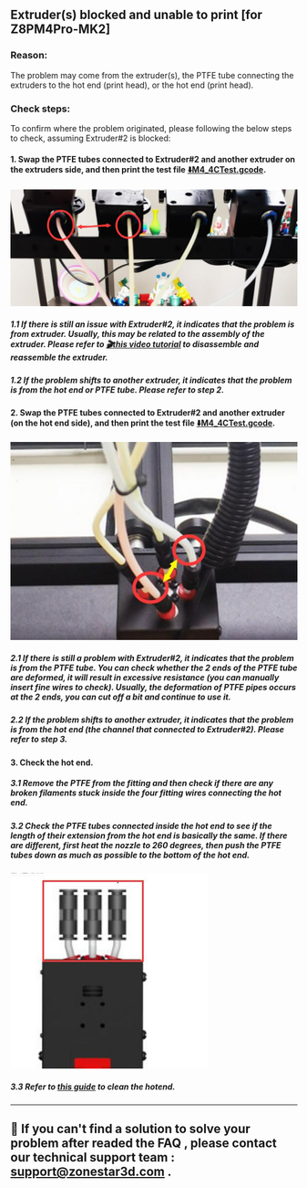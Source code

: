 <!-- ### :globe_with_meridians: Choose Language (Translated by google)
[![](../../lanpic/ES.png)](https://github-com.translate.goog/ZONESTAR3D/Z8P/tree/main/Z8P_FAQ/Issue_extruder_blocked?_x_tr_sl=en&_x_tr_tl=es)
[![](../../lanpic/PT.png)](https://github-com.translate.goog/ZONESTAR3D/Z8P/tree/main/Z8P_FAQ/Issue_extruder_blocked?_x_tr_sl=en&_x_tr_tl=pt)
[![](../../lanpic/FR.png)](https://github-com.translate.goog/ZONESTAR3D/Z8P/tree/main/Z8P_FAQ/Issue_extruder_blocked?_x_tr_sl=en&_x_tr_tl=fr)
[![](../../lanpic/DE.png)](https://github-com.translate.goog/ZONESTAR3D/Z8P/tree/main/Z8P_FAQ/Issue_extruder_blocked?_x_tr_sl=en&_x_tr_tl=de)
[![](../../lanpic/IT.png)](https://github-com.translate.goog/ZONESTAR3D/Z8P/tree/main/Z8P_FAQ/Issue_extruder_blocked?_x_tr_sl=en&_x_tr_tl=it)
[![](../../lanpic/SW.png)](https://github-com.translate.goog/ZONESTAR3D/Z8P/tree/main/Z8P_FAQ/Issue_extruder_blocked?_x_tr_sl=en&_x_tr_tl=sv)
[![](../../lanpic/PL.png)](https://github-com.translate.goog/ZONESTAR3D/Z8P/tree/main/Z8P_FAQ/Issue_extruder_blocked?_x_tr_sl=en&_x_tr_tl=pl)
[![](../../lanpic/DK.png)](https://github-com.translate.goog/ZONESTAR3D/Z8P/tree/main/Z8P_FAQ/Issue_extruder_blocked?_x_tr_sl=en&_x_tr_tl=da)
[![](../../lanpic/CZ.png)](https://github-com.translate.goog/ZONESTAR3D/Z8P/tree/main/Z8P_FAQ/Issue_extruder_blocked?_x_tr_sl=en&_x_tr_tl=cs)
[![](../../lanpic/HR.png)](https://github-com.translate.goog/ZONESTAR3D/Z8P/tree/main/Z8P_FAQ/Issue_extruder_blocked?_x_tr_sl=en&_x_tr_tl=hr)
[![](../../lanpic/RO.png)](https://github-com.translate.goog/ZONESTAR3D/Z8P/tree/main/Z8P_FAQ/Issue_extruder_blocked?_x_tr_sl=en&_x_tr_tl=ro)
[![](../../lanpic/SK.png)](https://github-com.translate.goog/ZONESTAR3D/Z8P/tree/main/Z8P_FAQ/Issue_extruder_blocked?_x_tr_sl=en&_x_tr_tl=sk)

[![](../../lanpic/RU.png)](https://github-com.translate.goog/ZONESTAR3D/Z8P/tree/main/Z8P_FAQ/Issue_extruder_blocked?_x_tr_sl=en&_x_tr_tl=ru)
[![](../../lanpic/JP.png)](https://github-com.translate.goog/ZONESTAR3D/Z8P/tree/main/Z8P_FAQ/Issue_extruder_blocked?_x_tr_sl=en&_x_tr_tl=ja)
[![](../../lanpic/KR.png)](https://github-com.translate.goog/ZONESTAR3D/Z8P/tree/main/Z8P_FAQ/Issue_extruder_blocked?_x_tr_sl=en&_x_tr_tl=ko)
[![](../../lanpic/ID.png)](https://github-com.translate.goog/ZONESTAR3D/Z8P/tree/main/Z8P_FAQ/Issue_extruder_blocked?_x_tr_sl=en&_x_tr_tl=id)
[![](../../lanpic/TH.png)](https://github-com.translate.goog/ZONESTAR3D/Z8P/tree/main/Z8P_FAQ/Issue_extruder_blocked?_x_tr_sl=en&_x_tr_tl=th)
[![](../../lanpic/VN.png)](https://github-com.translate.goog/ZONESTAR3D/Z8P/tree/main/Z8P_FAQ/Issue_extruder_blocked?_x_tr_sl=en&_x_tr_tl=vi)
[![](../../lanpic/IL.png)](https://github-com.translate.goog/ZONESTAR3D/Z8P/tree/main/Z8P_FAQ/Issue_extruder_blocked?_x_tr_sl=en&_x_tr_tl=iw)
[![](../../lanpic/SA.png)](https://github-com.translate.goog/ZONESTAR3D/Z8P/tree/main/Z8P_FAQ/Issue_extruder_blocked?_x_tr_sl=en&_x_tr_tl=ar)
[![](../../lanpic/TR.png)](https://github-com.translate.goog/ZONESTAR3D/Z8P/tree/main/Z8P_FAQ/Issue_extruder_blocked?_x_tr_sl=en&_x_tr_tl=tr)
[![](../../lanpic/GR.png)](https://github-com.translate.goog/ZONESTAR3D/Z8P/tree/main/Z8P_FAQ/Issue_extruder_blocked?_x_tr_sl=en&_x_tr_tl=el)
[![](../../lanpic/BR.png)](https://github-com.translate.goog/ZONESTAR3D/Z8P/tree/main/Z8P_FAQ/Issue_extruder_blocked?_x_tr_sl=en&_x_tr_tl=pt)
[![](../../lanpic/CN.png)](https://github-com.translate.goog/ZONESTAR3D/Z8P/tree/main/Z8P_FAQ/Issue_extruder_blocked?_x_tr_sl=en&_x_tr_tl=zh-CN)

----- -->
## Extruder(s) blocked and unable to print [for Z8PM4Pro-MK2]
### Reason:
The problem may come from the extruder(s), the PTFE tube connecting the extruders to the hot end (print head), or the hot end (print head). 
### Check steps:
To confirm where the problem originated, please following the below steps to check, assuming Extruder#2 is blocked:
#### 1. Swap the PTFE tubes connected to Extruder#2 and another extruder on the extruders side, and then print the test file [:arrow_down:M4_4CTest.gcode](https://github.com/ZONESTAR3D/Z8P/blob/main/Z8P-MK2/3-TestGcode/M4_4CTest.zip).    
![](./1.jpg)
##### 1.1 If there is still an issue with Extruder#2, it indicates that the problem is from extruder. Usually, this may be related to the assembly of the extruder. Please refer to [:clapper:this video tutorial](https://youtu.be/Bo478rUPcxo) to disassemble and reassemble the extruder.    
##### 1.2 If the problem shifts to another extruder, it indicates that the problem is from the hot end or PTFE tube. Please refer to step 2.    

#### 2. Swap the PTFE tubes connected to Extruder#2 and another extruder (on the hot end side), and then print the test file  [:arrow_down:M4_4CTest.gcode](https://github.com/ZONESTAR3D/Z8P/blob/main/Z8P-MK2/3-TestGcode/M4_4CTest.zip).    
![](./2.jpg)
##### 2.1 If there is still a problem with Extruder#2, it indicates that the problem is from the PTFE tube. You can check whether the 2 ends of the PTFE tube are deformed, it will result in excessive resistance (you can manually insert fine wires to check). Usually, the deformation of PTFE pipes occurs at the 2 ends, you can cut off a bit and continue to use it.    
##### 2.2 If the problem shifts to another extruder, it indicates that the problem is from the hot end (the channel that connected to Extruder#2). Please refer to step 3.    

#### 3. Check the hot end.
##### 3.1 Remove the PTFE from the fitting and then check if there are any broken filaments stuck inside the four fitting wires connecting the hot end.
##### 3.2 Check the PTFE tubes connected inside the hot end to see if the length of their extension from the hot end is basically the same. If there are different, first heat the nozzle to 260 degrees, then push the PTFE tubes down as much as possible to the bottom of the hot end.
![](./3.jpg)
##### 3.3 Refer to [this guide](../Issue_mix_color_hotend_clogged/Clean_clogged_M4V6.md) to clean the hotend.

--------
## :email: If you can't find a solution to solve your problem after readed the FAQ , please contact our technical support team : support@zonestar3d.com .